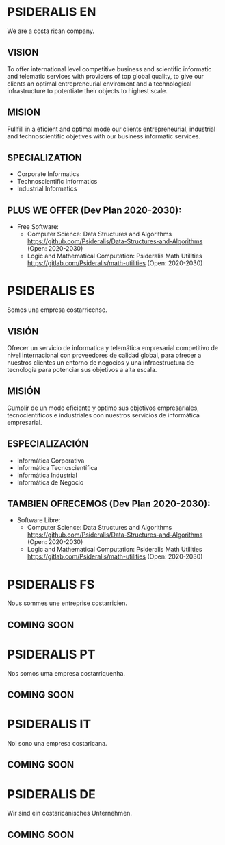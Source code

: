 
# PSIDERALIS EN

We are a costa rican company.

## VISION

To offer international level competitive business and scientific informatic and telematic services with providers of top global quality, to give our clients an optimal entrepreneurial enviroment and a technological infrastructure to potentiate their objects to highest scale.

## MISION

Fullfill in a eficient and optimal mode our clients entrepreneurial, industrial and technoscientific objetives with our business informatic services.

## SPECIALIZATION
  - Corporate Informatics
  - Technoscientific Informatics
  - Industrial Informatics
   
## PLUS WE OFFER (Dev Plan 2020-2030):
  - Free Software:
    - Computer Science: Data Structures and Algorithms https://github.com/Psideralis/Data-Structures-and-Algorithms (Open: 2020-2030)
    - Logic and Mathematical Computation: Psideralis Math Utilities https://gitlab.com/Psideralis/math-utilities (Open: 2020-2030)
   
# PSIDERALIS ES

Somos una empresa costarricense.

## VISIÓN

Ofrecer un servicio de informatica y telemática empresarial competitivo de nivel internacional con proveedores de calidad global, para ofrecer a nuestros clientes un entorno de negocios y una infraestructura de tecnologia para potenciar sus objetivos a alta escala.

## MISIÓN

Cumplir de un modo eficiente y optimo sus objetivos empresariales, tecnocientíficos e industriales con nuestros servicios de informática empresarial.

## ESPECIALIZACIÓN
  - Informática Corporativa
  - Informática Tecnoscientífica
  - Informática Industrial
  - Informática de Negocio
   
## TAMBIEN OFRECEMOS (Dev Plan 2020-2030):
  - Software Libre:
    - Computer Science: Data Structures and Algorithms https://github.com/Psideralis/Data-Structures-and-Algorithms (Open: 2020-2030)
    - Logic and Mathematical Computation: Psideralis Math Utilities https://gitlab.com/Psideralis/math-utilities (Open: 2020-2030)


# PSIDERALIS FS

Nous sommes une entreprise costarricien.

## COMING SOON

# PSIDERALIS PT

Nos somos uma empresa costarriquenha.

## COMING SOON


# PSIDERALIS IT

Noi sono una empresa costaricana.

## COMING SOON


# PSIDERALIS DE

Wir sind ein costaricanisches Unternehmen.

## COMING SOON
